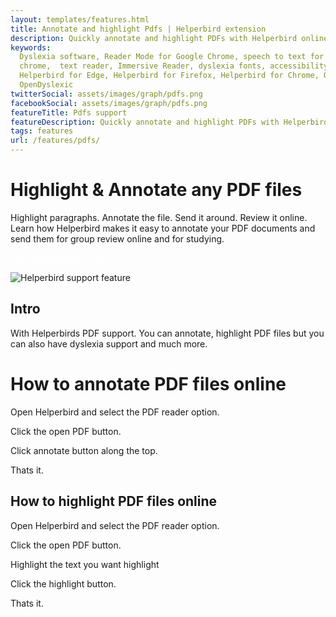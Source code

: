 ```yaml
---
layout: templates/features.html
title: Annotate and highlight Pdfs | Helperbird extension
description: Quickly annotate and highlight PDFs with Helperbird online for free.
keywords:
  Dyslexia software, Reader Mode for Google Chrome, speech to text for chrome, Text to speech for
  chrome,  text reader, Immersive Reader, dyslexia fonts, accessibility software, dyslexia software,
  Helperbird for Edge, Helperbird for Firefox, Helperbird for Chrome, Opendyslexic for Chrome,
  OpenDyslexic
twitterSocial: assets/images/graph/pdfs.png
facebookSocial: assets/images/graph/pdfs.png
featureTitle: Pdfs support
featureDescription: Quickly annotate and highlight PDFs with Helperbird online for free.
tags: features
url: /features/pdfs/
---
```


# Highlight & Annotate any PDF files

Highlight paragraphs. Annotate the file. Send it around. Review it online. Learn how Helperbird
makes it easy to annotate your PDF documents and send them for group review online and for studying.

<a 
  class="px-8 py-3 border  text-base font-medium rounded-md text-white bg-indigo-600 hover:bg-indigo-700 " style="color: white;" 
  href="/pricing"> Try Helperbird for Free </a>

![Helperbird support feature](https://www.helperbird.com/assets/images/new/overlay/overlay.png)

## Intro

With Helperbirds PDF support. You can annotate, highlight PDF files but you can also have dyslexia
support and much more.

# How to annotate PDF files online

Open Helperbird and select the PDF reader option.

Click the open PDF button.

Click annotate button along the top.

Thats it.

## How to highlight PDF files online

Open Helperbird and select the PDF reader option.

Click the open PDF button.

Highlight the text you want highlight

Click the highlight button.

Thats it.
